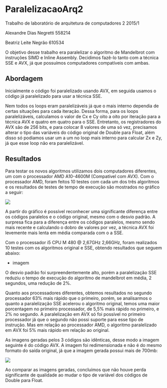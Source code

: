 # ParalelizacaoArq2
Trabalho de laboratório de arquitetura de computadores 2 2015/1

Alexandre Dias Negretti 558214

Beatriz Leite Negrão    610534

O objetivo desse trabalho era paralelizar o algoritmo de Mandelbrot com instruções SIMD e Inline Assembly. Decidimos fazê-lo tanto com a técnica SSE e AVX, já que possuímos computadores compatíveis com ambas.

## Abordagem

Inicialmente o código foi paralelizado usando AVX, em seguida usamos o código já paralelizado para usar a técnica SSE.

Nem todos os loops eram paralelizáveis já que o mais interno dependia de certas situações para cada iteração. Dessa  forma, para os loops paralelizáveis, calculamos o valor de Cx e Cy oito a oito por iteração para a técnica AVX e quatro em quatro para o SSE. Entretanto, os registradores do AVX são de 256 bits, e para colocar 8 valores de uma só vez, precisamos alterar o tipo das variáveis do código original de Double para Float, além disso só podiamos usar um a um no loop mais interno para calcular Zx e Zy, já que esse loop não era paralelizável.

## Resultados

Para testar os novos algoritmos utilizamos dois computadores diferentes, um com o processador AMD A10-4600M (Compatível com AVX).
Com o processador AMD, foram feitos 10 testes com cada um dos três algoritmos e os resultados de testes de tempo de execução são mostrados no gráfico a seguir:

![](http://i.imgur.com/FIOG0Ry.png?1)

A partir do gráfico é possível reconhecer uma significante diferença entre os códigos paralelos e o código original, mesmo com o desvio padrão. A surpresa fica para a diferença entre os códigos paralelos, mesmo sendo mais recente e calculando o dobro de valores por vez, a técnica AVX foi levemente mais lenta em média comparada com o a SSE.

Com o processador i5 CPU M 480 @ 2,67GHz 2,66GHz, foram realizados 10 testes com os algoritmos original e SSE, obtendo resultados que seguem abaixo:

- imagem 

O desvio padrão foi surpreendentemente alto, porém a paralelização SSE reduziu o tempo de execução do algoritmo de mandelbrot em média, 2 segundos, uma redução de 2%.

Quanto aos processadores diferentes, obtemos resultados no segundo processador 63% mais rápido que o primeiro, porém, se analisarmos o quanto a paralelização SSE acelerou o algoritmo original, temos uma maior porcentagem no primeiro processador, de 5,5% mais rápido no primeiro, e 2% no segundo.
A paralelização em AVX só foi possível no primeiro processador já que o segundo não possi suporte para esse tipo de instrução.
Mas em relação ao processador AMD, o algoritmo paralelizado em AVX foi 5% mais rápido em relação ao original.

As imagens geradas pelos 3 códigos são idênticas, desse modo a imagem seguinte é do código AVX. A imagem foi redimensionada e não é do mesmo formato do saída original, já que a imagem gerada possui mais de 700mb:

![](http://i.imgur.com/pSUKqVH.png?1)

Ao comparar as imagens geradas, concluímos que não houve perda significante de qualidade ao mudar o tipo de variável dos códigos de Double para Float.

